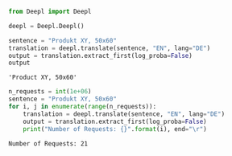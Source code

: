 

```python
from Deepl import Deepl
```


```python
deepl = Deepl.Deepl()
```


```python
sentence = "Produkt XY, 50x60"
translation = deepl.translate(sentence, "EN", lang="DE")
output = translation.extract_first(log_proba=False)
output
```




    'Product XY, 50x60'




```python
n_requests = int(1e+06)
sentence = "Produkt XY, 50x60"
for i, j in enumerate(range(n_requests)):
    translation = deepl.translate(sentence, "EN", lang="DE")
    output = translation.extract_first(log_proba=False)
    print("Number of Requests: {}".format(i), end="\r")
```

    Number of Requests: 21
